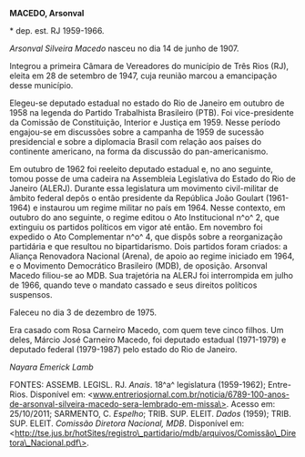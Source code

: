 **MACEDO, Arsonval**

\* dep. est. RJ 1959-1966.

*Arsonval Silveira Macedo* nasceu no dia 14 de junho de 1907.

Integrou a primeira Câmara de Vereadores do município de Três Rios (RJ),
eleita em 28 de setembro de 1947, cuja reunião marcou a emancipação
desse município.

Elegeu-se deputado estadual no estado do Rio de Janeiro em outubro de
1958 na legenda do Partido Trabalhista Brasileiro (PTB). Foi
vice-presidente da Comissão de Constituição, Interior e Justiça em 1959.
Nesse período engajou-se em discussões sobre a campanha de 1959 de
sucessão presidencial e sobre a diplomacia Brasil com relação aos países
do continente americano, na forma da discussão do pan-americanismo.

Em outubro de 1962 foi reeleito deputado estadual e, no ano seguinte,
tomou posse de uma cadeira na Assembleia Legislativa do Estado do Rio de
Janeiro (ALERJ). Durante essa legislatura um movimento civil-militar de
âmbito federal depôs o então presidente da República João Goulart
(1961-1964) e instaurou um regime militar no país em 1964. Nesse
contexto, em outubro do ano seguinte, o regime editou o Ato
Institucional n^o^ 2, que extinguiu os partidos políticos em vigor até
então. Em novembro foi expedido o Ato Complementar n^o^ 4, que dispôs
sobre a reorganização partidária e que resultou no bipartidarismo. Dois
partidos foram criados: a Aliança Renovadora Nacional (Arena), de apoio
ao regime iniciado em 1964, e o Movimento Democrático Brasileiro (MDB),
de oposição. Arsonval Macedo filiou-se ao MDB. Sua trajetória na ALERJ
foi interrompida em julho de 1966, quando teve o mandato cassado e seus
direitos políticos suspensos.

Faleceu no dia 3 de dezembro de 1975.

Era casado com Rosa Carneiro Macedo, com quem teve cinco filhos. Um
deles, Márcio José Carneiro Macedo, foi deputado estadual (1971-1979) e
deputado federal (1979-1987) pelo estado do Rio de Janeiro.

*Nayara Emerick Lamb*

FONTES: ASSEMB. LEGISL. RJ. *Anais*. 18^a^ legislatura (1959-1962);
Entre-Rios. Disponível em:
\<www.entreriosjornal.com.br/noticia/6789-100-anos-de-arsonval-silveira-macedo-sera-lembrado-em-missa\>.
Acesso em: 25/10/2011; SARMENTO, C. *Espelho*; TRIB. SUP. ELEIT. *Dados*
(1959); TRIB. SUP. ELEIT. *Comissão Diretora Nacional, MDB*. Disponível
em:
\<http://tse.jus.br/hotSites/registro\_partidario/mdb/arquivos/Comissão\_Diretora\_Nacional.pdf\>.
